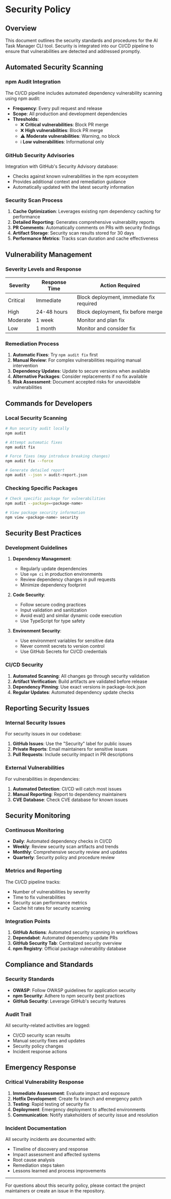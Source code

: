 # Security Policy

## Overview

This document outlines the security standards and procedures for the AI Task Manager CLI tool. Security is integrated into our CI/CD pipeline to ensure that vulnerabilities are detected and addressed promptly.

## Automated Security Scanning

### npm Audit Integration

The CI/CD pipeline includes automated dependency vulnerability scanning using npm audit:

- **Frequency**: Every pull request and release
- **Scope**: All production and development dependencies
- **Thresholds**:
  - ❌ **Critical vulnerabilities**: Block PR merge
  - ❌ **High vulnerabilities**: Block PR merge
  - ⚠️ **Moderate vulnerabilities**: Warning, no block
  - ℹ️ **Low vulnerabilities**: Informational only

### GitHub Security Advisories

Integration with GitHub's Security Advisory database:

- Checks against known vulnerabilities in the npm ecosystem
- Provides additional context and remediation guidance
- Automatically updated with the latest security information

### Security Scan Process

1. **Cache Optimization**: Leverages existing npm dependency caching for performance
2. **Detailed Reporting**: Generates comprehensive vulnerability reports
3. **PR Comments**: Automatically comments on PRs with security findings
4. **Artifact Storage**: Security scan results stored for 30 days
5. **Performance Metrics**: Tracks scan duration and cache effectiveness

## Vulnerability Management

### Severity Levels and Response

| Severity | Response Time | Action Required |
|----------|---------------|-----------------|
| Critical | Immediate | Block deployment, immediate fix required |
| High | 24-48 hours | Block deployment, fix before merge |
| Moderate | 1 week | Monitor and plan fix |
| Low | 1 month | Monitor and consider fix |

### Remediation Process

1. **Automatic Fixes**: Try `npm audit fix` first
2. **Manual Review**: For complex vulnerabilities requiring manual intervention
3. **Dependency Updates**: Update to secure versions when available
4. **Alternative Packages**: Consider replacements if no fix available
5. **Risk Assessment**: Document accepted risks for unavoidable vulnerabilities

## Commands for Developers

### Local Security Scanning

```bash
# Run security audit locally
npm audit

# Attempt automatic fixes
npm audit fix

# Force fixes (may introduce breaking changes)
npm audit fix --force

# Generate detailed report
npm audit --json > audit-report.json
```

### Checking Specific Packages

```bash
# Check specific package for vulnerabilities
npm audit --package=<package-name>

# View package security information
npm view <package-name> security
```

## Security Best Practices

### Development Guidelines

1. **Dependency Management**:
   - Regularly update dependencies
   - Use `npm ci` in production environments
   - Review dependency changes in pull requests
   - Minimize dependency footprint

2. **Code Security**:
   - Follow secure coding practices
   - Input validation and sanitization
   - Avoid eval() and similar dynamic code execution
   - Use TypeScript for type safety

3. **Environment Security**:
   - Use environment variables for sensitive data
   - Never commit secrets to version control
   - Use GitHub Secrets for CI/CD credentials

### CI/CD Security

1. **Automated Scanning**: All changes go through security validation
2. **Artifact Verification**: Build artifacts are validated before release
3. **Dependency Pinning**: Use exact versions in package-lock.json
4. **Regular Updates**: Automated dependency update checks

## Reporting Security Issues

### Internal Security Issues

For security issues in our codebase:

1. **GitHub Issues**: Use the "Security" label for public issues
2. **Private Reports**: Email maintainers for sensitive issues
3. **Pull Requests**: Include security impact in PR descriptions

### External Vulnerabilities

For vulnerabilities in dependencies:

1. **Automated Detection**: CI/CD will catch most issues
2. **Manual Reporting**: Report to dependency maintainers
3. **CVE Database**: Check CVE database for known issues

## Security Monitoring

### Continuous Monitoring

- **Daily**: Automated dependency checks in CI/CD
- **Weekly**: Review security scan artifacts and trends
- **Monthly**: Comprehensive security review and updates
- **Quarterly**: Security policy and procedure review

### Metrics and Reporting

The CI/CD pipeline tracks:
- Number of vulnerabilities by severity
- Time to fix vulnerabilities
- Security scan performance metrics
- Cache hit rates for security scanning

### Integration Points

1. **GitHub Actions**: Automated security scanning in workflows
2. **Dependabot**: Automated dependency update PRs
3. **GitHub Security Tab**: Centralized security overview
4. **npm Registry**: Official package vulnerability database

## Compliance and Standards

### Security Standards

- **OWASP**: Follow OWASP guidelines for application security
- **npm Security**: Adhere to npm security best practices
- **GitHub Security**: Leverage GitHub's security features

### Audit Trail

All security-related activities are logged:
- CI/CD security scan results
- Manual security fixes and updates
- Security policy changes
- Incident response actions

## Emergency Response

### Critical Vulnerability Response

1. **Immediate Assessment**: Evaluate impact and exposure
2. **Hotfix Development**: Create fix branch and emergency patch
3. **Testing**: Rapid testing of security fix
4. **Deployment**: Emergency deployment to affected environments
5. **Communication**: Notify stakeholders of security issue and resolution

### Incident Documentation

All security incidents are documented with:
- Timeline of discovery and response
- Impact assessment and affected systems
- Root cause analysis
- Remediation steps taken
- Lessons learned and process improvements

---

For questions about this security policy, please contact the project maintainers or create an issue in the repository.